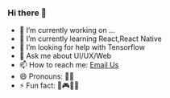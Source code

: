 ### Hi there 👋

- 🔭 I’m currently working on ...
- 🌱 I’m currently learning React,React Native
- 🤔 I’m looking for help with Tensorflow
- 💬 Ask me about UI/UX/Web
- 📫 How to reach me: <a href="mailto:donjosemathew.mail@gmail.com">Email Us</a> 
- 😄 Pronouns: 🙎‍♂️
- ⚡ Fun fact: 🎨🎮🐱‍🏍


<!--
**dontech09/dontech09** is a ✨ _special_ ✨ repository because its `README.md` (this file) appears on your GitHub profile.

Here are some ideas to get you started:

- 🔭 I’m currently working on ...
- 🌱 I’m currently learning ...
- 👯 I’m looking to collaborate on ...
- 🤔 I’m looking for help with ...
- 💬 Ask me about ...
- 📫 How to reach me: ...
- 😄 Pronouns: ...
- ⚡ Fun fact: ...
-->
